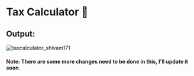 # Tax Calculator 🧾
<p></p>

## Output:
![taxcalculator_shivam171](https://user-images.githubusercontent.com/66107248/218261392-36edb293-8a59-4b73-bc3c-f230daaaf331.png)

#### Note: There are some more changes need to be done in this, I'll update it soon.
